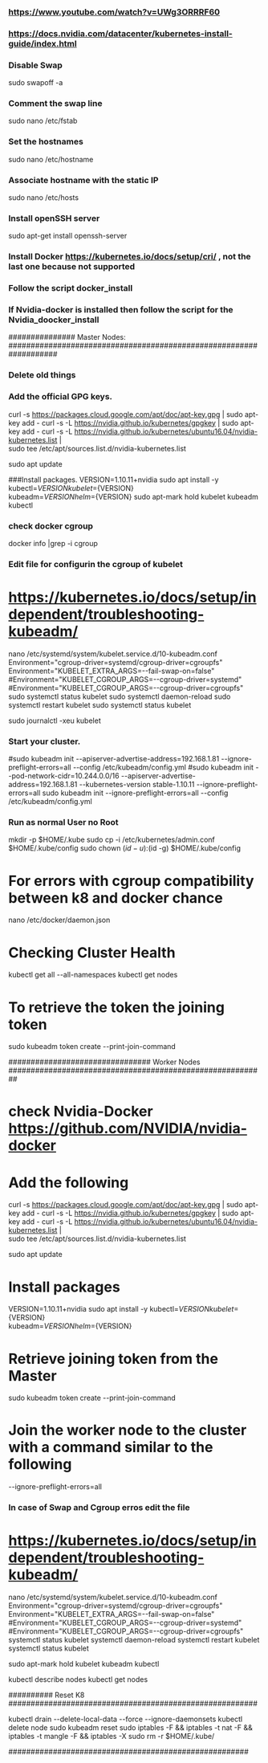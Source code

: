 ### https://www.youtube.com/watch?v=UWg3ORRRF60
### https://docs.nvidia.com/datacenter/kubernetes-install-guide/index.html


### Disable Swap
sudo swapoff -a

### Comment the swap line
sudo nano /etc/fstab

### Set the hostnames
sudo nano /etc/hostname

### Associate hostname with the static IP
sudo nano /etc/hosts

### Install openSSH server
sudo apt-get install openssh-server

### Install Docker https://kubernetes.io/docs/setup/cri/ , not the last one because not supported
### Follow the script docker_install 
### If Nvidia-docker is installed then follow the script for the Nvidia_doocker_install

############### Master Nodes: ###################################################################

### Delete old things

### Add the official GPG keys.
curl -s https://packages.cloud.google.com/apt/doc/apt-key.gpg | sudo apt-key add -
curl -s -L https://nvidia.github.io/kubernetes/gpgkey | sudo apt-key add -
curl -s -L https://nvidia.github.io/kubernetes/ubuntu16.04/nvidia-kubernetes.list |\
	sudo tee /etc/apt/sources.list.d/nvidia-kubernetes.list

sudo apt update

###Install packages.
VERSION=1.10.11+nvidia
sudo apt install -y kubectl=${VERSION} kubelet=${VERSION} \
     kubeadm=${VERSION} helm=${VERSION}
sudo apt-mark hold kubelet kubeadm kubectl


### check docker cgroup
docker info |grep -i cgroup



### Edit file for configurin the cgroup of kubelet
# https://kubernetes.io/docs/setup/independent/troubleshooting-kubeadm/
nano /etc/systemd/system/kubelet.service.d/10-kubeadm.conf
Environment="cgroup-driver=systemd/cgroup-driver=cgroupfs"
Environment="KUBELET_EXTRA_ARGS=--fail-swap-on=false"
#Environment="KUBELET_CGROUP_ARGS=--cgroup-driver=systemd"
#Environment="KUBELET_CGROUP_ARGS=--cgroup-driver=cgroupfs"
sudo systemctl status kubelet
sudo systemctl daemon-reload
sudo systemctl restart kubelet
sudo systemctl status kubelet

sudo journalctl -xeu kubelet


### Start your cluster.
#sudo kubeadm init --apiserver-advertise-address=192.168.1.81 --ignore-preflight-errors=all --config /etc/kubeadm/config.yml
#sudo kubeadm init --pod-network-cidr=10.244.0.0/16 --apiserver-advertise-address=192.168.1.81 --kubernetes-version stable-1.10.11 --ignore-preflight-errors=all
sudo kubeadm init --ignore-preflight-errors=all --config /etc/kubeadm/config.yml

### Run as normal User no Root
mkdir -p $HOME/.kube
sudo cp -i /etc/kubernetes/admin.conf $HOME/.kube/config
sudo chown $(id -u):$(id -g) $HOME/.kube/config

# For errors with cgroup compatibility between k8 and docker chance
nano /etc/docker/daemon.json

# Checking Cluster Health
kubectl get all --all-namespaces
kubectl get nodes



# To retrieve the token the joining token
sudo kubeadm token create --print-join-command


################################ Worker Nodes ##########################################################

  # check Nvidia-Docker  https://github.com/NVIDIA/nvidia-docker
  # Add the following
  curl -s https://packages.cloud.google.com/apt/doc/apt-key.gpg | sudo apt-key add -
  curl -s -L https://nvidia.github.io/kubernetes/gpgkey | sudo apt-key add -
  curl -s -L https://nvidia.github.io/kubernetes/ubuntu16.04/nvidia-kubernetes.list |\
           sudo tee /etc/apt/sources.list.d/nvidia-kubernetes.list

  sudo apt update

  # Install packages
  VERSION=1.10.11+nvidia
  sudo apt install -y kubectl=${VERSION} kubelet=${VERSION} \
                               kubeadm=${VERSION} helm=${VERSION}

 # Retrieve joining token from the Master
 sudo kubeadm token create --print-join-command

 # Join the worker node to the cluster with a command similar to the following
 <join-token>  --ignore-preflight-errors=all

### In case of Swap and Cgroup erros edit the file
# https://kubernetes.io/docs/setup/independent/troubleshooting-kubeadm/
nano /etc/systemd/system/kubelet.service.d/10-kubeadm.conf
Environment="cgroup-driver=systemd/cgroup-driver=cgroupfs"
Environment="KUBELET_EXTRA_ARGS=--fail-swap-on=false"
#Environment="KUBELET_CGROUP_ARGS=--cgroup-driver=systemd"
#Environment="KUBELET_CGROUP_ARGS=--cgroup-driver=cgroupfs"
systemctl status kubelet
systemctl daemon-reload
systemctl restart kubelet
systemctl status kubelet

sudo apt-mark hold kubelet kubeadm kubectl


 kubectl describe nodes
 kubectl get nodes


 ########## Reset K8 ########################################################

kubectl drain <node name> --delete-local-data --force --ignore-daemonsets
kubectl delete node <node name>
sudo kubeadm reset
sudo iptables -F && iptables -t nat -F && iptables -t mangle -F && iptables -X
sudo rm -r $HOME/.kube/












































######################################################
